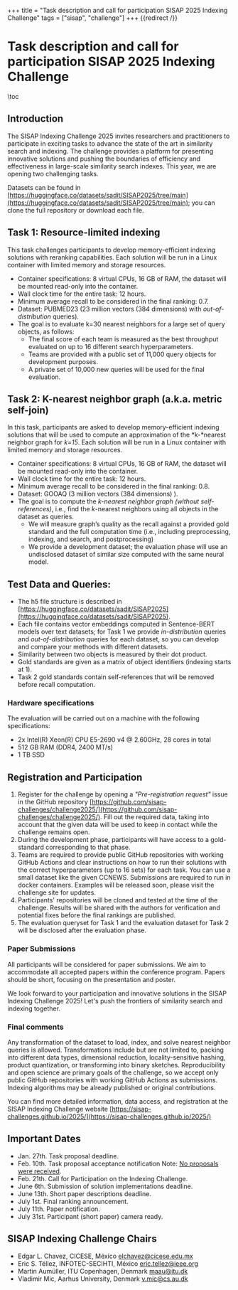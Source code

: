 +++
title = "Task description and call for participation SISAP 2025 Indexing Challenge"
tags = ["sisap", "challenge"]
+++
{{redirect /}}

# Task description and call for participation SISAP 2025 Indexing Challenge
\toc

## Introduction
The SISAP Indexing Challenge 2025 invites researchers and practitioners to participate in exciting tasks to advance the state of the art in similarity search and indexing. The challenge provides a platform for presenting innovative solutions and pushing the boundaries of efficiency and effectiveness in large-scale similarity search indexes. This year, we are opening two challenging tasks.

Datasets can be found in [https://huggingface.co/datasets/sadit/SISAP2025/tree/main](https://huggingface.co/datasets/sadit/SISAP2025/tree/main); you can clone the full repository or download each file.

## Task 1: Resource-limited indexing

This task challenges participants to develop memory-efficient indexing solutions with reranking capabilities. Each solution will be run in a Linux container with limited memory and storage resources.

- Container specifications: 8 virtual CPUs, 16 GB of RAM, the dataset will be mounted read-only into the container.  
- Wall clock time for the entire task: 12 hours.  
- Minimum average recall to be considered in the final ranking: 0.7.  
- Dataset: PUBMED23 (23 million vectors (384 dimensions) with *out-of-distribution* queries).  
- The goal is to evaluate k=30 nearest neighbors for a large set of query objects, as follows:  
  - The final score of each team is measured as the best throughput evaluated on up to 16 different search hyperparameters.  
  - Teams are provided with a public set of 11,000 query objects for development purposes.  
  - A private set of 10,000 new queries will be used for the final evaluation. 

## Task 2: K-nearest neighbor graph (a.k.a. metric self-join)
In this task, participants are asked to develop memory-efficient indexing solutions that will be used to compute an approximation of the *k-*nearest neighbor graph for *k=15*. Each solution will be run in a Linux container with limited memory and storage resources.

- Container specifications: 8 virtual CPUs, 16 GB of RAM, the dataset will be mounted read-only into the container.  
- Wall clock time for the entire task: 12 hours.  
- Minimum average recall to be considered in the final ranking: 0.8.  
- Dataset: GOOAQ (3 million vectors (384 dimensions) ).  
- The goal is to compute the *k-nearest neighbor graph (without self-references)*, i.e., find the *k*\-nearest neighbors using all objects in the dataset as queries.  
  - We will measure graph’s quality as the recall against a provided gold standard and the full computation time (i.e., including preprocessing, indexing, and search, and postprocessing)  
  - We provide a development dataset; the evaluation phase will use an undisclosed dataset of similar size computed with the same neural model.

## Test Data and Queries:

- The h5 file structure is described in [https://huggingface.co/datasets/sadit/SISAP2025](https://huggingface.co/datasets/sadit/SISAP2025).  
- Each file contains vector embeddings computed in Sentence-BERT models over text datasets; for Task 1 we provide *in-distribution* queries and *out-of-distribution* queries for each dataset, so you can develop and compare your methods with different datasets.  
- Similarity between two objects is measured by their dot product.  
- Gold standards are given as a matrix of object identifiers (indexing starts at 1).  
- Task 2 gold standards contain self-references that will be removed before recall computation.

### Hardware specifications

The evaluation will be carried out on a machine with the following specifications:

- 2x Intel(R) Xeon(R) CPU E5-2690 v4 @ 2.60GHz, 28 cores in total  
- 512 GB RAM (DDR4, 2400 MT/s)  
- 1 TB SSD 

## Registration and Participation

1. Register for the challenge by opening a *"Pre-registration request"* issue in the GitHub repository [https://github.com/sisap-challenges/challenge2025/](https://github.com/sisap-challenges/challenge2025/). Fill out the required data, taking into account that the given data will be used to keep in contact while the challenge remains open.  
2. During the development phase, participants will have access to a gold-standard corresponding to that phase.  
3. Teams are required to provide public GitHub repositories with working GitHub Actions and clear instructions on how to run their solutions with the correct hyperparameters (up to 16 sets) for each task. You can use a small dataset like the given CCNEWS. Submissions are required to run in docker containers. Examples will be released soon, please visit the challenge site for updates.  
4. Participants' repositories will be cloned and tested at the time of the challenge. Results will be shared with the authors for verification and potential fixes before the final rankings are published.  
5. The evaluation queryset for Task 1 and the evaluation dataset for Task 2 will be disclosed after the evaluation phase.

### Paper Submissions

All participants will be considered for paper submissions. We aim to accommodate all accepted papers within the conference program. Papers should be short, focusing on the presentation and poster.

We look forward to your participation and innovative solutions in the SISAP Indexing Challenge 2025\! Let's push the frontiers of similarity search and indexing together.

### Final comments

Any transformation of the dataset to load, index, and solve nearest neighbor queries is allowed. Transformations include but are not limited to, packing into different data types, dimensional reduction, locality-sensitive hashing, product quantization, or transforming into binary sketches. Reproducibility and open science are primary goals of the challenge, so we accept only public GitHub repositories with working GitHub Actions as submissions. Indexing algorithms may be already published or original contributions.

You can find more detailed information, data access, and registration at the SISAP Indexing Challenge website [https://sisap-challenges.github.io/2025/](https://sisap-challenges.github.io/2025/)

## Important Dates

- Jan. 27th. Task proposal deadline. 
- Feb. 10th. Task proposal acceptance notification Note: [No proposals were received](https://sisap-challenges.github.io/2025/call-for-proposals2025/index.html).
- Feb. 21th. Call for Participation on the Indexing Challenge.
- June 6th. Submission of solution implementations deadline.  
- June 13th. Short paper descriptions deadline.  
- July 1st. Final ranking announcement.  
- July 11th. Paper notification.  
- July 31st. Participant (short paper) camera ready.

## SISAP Indexing Challenge Chairs

- Edgar L. Chavez, CICESE, México <elchavez@cicese.edu.mx>  
- Eric S. Téllez, INFOTEC-SECIHTI, México <eric.tellez@ieee.org>  
- Martin Aumüller, ITU Copenhagen, Denmark <maau@itu.dk>  
- Vladimir Mic, Aarhus University, Denmark <v.mic@cs.au.dk>
